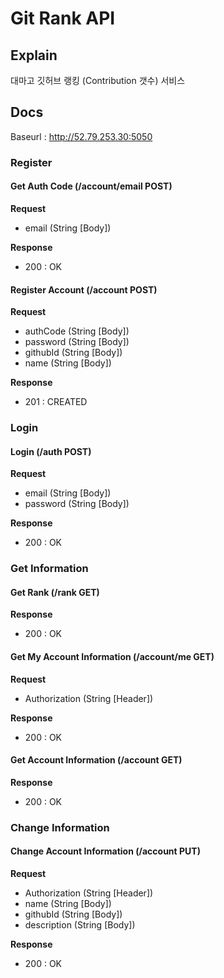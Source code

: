 # Git Rank API
## Explain
대마고 깃허브 랭킹 (Contribution 갯수) 서비스 
## Docs
Baseurl : http://52.79.253.30:5050
### Register 
#### Get Auth Code (/account/email POST)
__Request__
- email (String [Body])

__Response__
- 200 : OK

#### Register Account (/account POST)
__Request__
- authCode (String [Body])
- password (String [Body])
- githubId (String [Body])
- name (String [Body])

__Response__
- 201 : CREATED

### Login
#### Login (/auth POST)
__Request__
- email (String [Body])
- password (String [Body])

__Response__
- 200 : OK

### Get Information
#### Get Rank (/rank GET)
__Response__
- 200 : OK

#### Get My Account Information (/account/me GET)
__Request__
- Authorization (String [Header])

__Response__
- 200 : OK

#### Get Account Information (/account GET)
__Response__
- 200 : OK

### Change Information
#### Change Account Information (/account PUT)
__Request__
- Authorization (String [Header])
- name (String [Body])
- githubId (String [Body])
- description (String [Body])

__Response__
- 200 : OK

